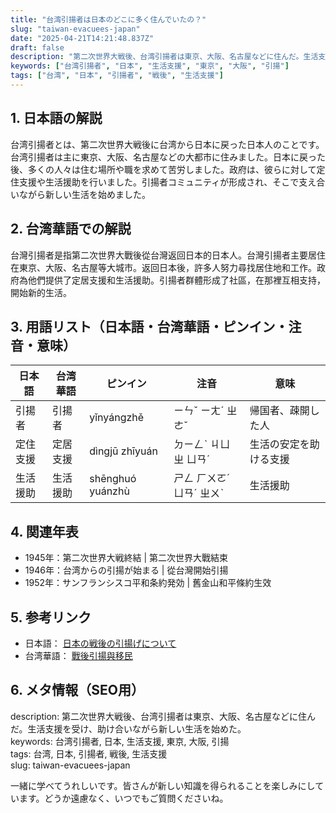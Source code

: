 ```yaml
---
title: "台湾引揚者は日本のどこに多く住んでいたの？"
slug: "taiwan-evacuees-japan"
date: "2025-04-21T14:21:48.837Z"
draft: false
description: "第二次世界大戦後、台湾引揚者は東京、大阪、名古屋などに住んだ。生活支援を受け、助け合いながら新しい生活を始めた。"
keywords: ["台湾引揚者", "日本", "生活支援", "東京", "大阪", "引揚"]
tags: ["台湾", "日本", "引揚者", "戦後", "生活支援"]
---
```


## 1. 日本語の解説  
台湾引揚者とは、第二次世界大戦後に台湾から日本に戻った日本人のことです。台湾引揚者は主に東京、大阪、名古屋などの大都市に住みました。日本に戻った後、多くの人々は住む場所や職を求めて苦労しました。政府は、彼らに対して定住支援や生活援助を行いました。引揚者コミュニティが形成され、そこで支え合いながら新しい生活を始めました。

## 2. 台湾華語での解説  
台灣引揚者是指第二次世界大戰後從台灣返回日本的日本人。台灣引揚者主要居住在東京、大阪、名古屋等大城市。返回日本後，許多人努力尋找居住地和工作。政府為他們提供了定居支援和生活援助。引揚者群體形成了社區，在那裡互相支持，開始新的生活。

## 3. 用語リスト（日本語・台湾華語・ピンイン・注音・意味）  

| 日本語      | 台湾華語          | ピンイン        | 注音      | 意味                     |
|-------------|------------------|----------------|----------|------------------------|
| 引揚者      | 引揚者           | yǐnyángzhě    | ㄧㄣˇ ㄧㄤˊ ㄓㄜˇ | 帰国者、疎開した人        |
| 定住支援    | 定居支援         | dìngjū zhīyuán | ㄉㄧㄥˋ ㄐㄩ ㄓ ㄩㄢˊ | 生活の安定を助ける支援     |
| 生活援助    | 生活援助         | shēnghuó yuánzhù | ㄕㄥ ㄏㄨㄛˊ ㄩㄢˊ ㄓㄨˋ | 生活援助                  |

## 4. 関連年表  
- 1945年：第二次世界大戦終結 | 第二次世界大戰結束  
- 1946年：台湾からの引揚が始まる | 從台灣開始引揚  
- 1952年：サンフランシスコ平和条約発効 | 舊金山和平條約生效  

## 5. 参考リンク  
- 日本語： [日本の戦後の引揚げについて](https://www.jacar.go.jp/jh/research/pdf/research_pdf_h17titsuke.htm)  
- 台湾華語： [戰後引揚與移民](https://www.taiwan.net.tw/m1.aspx?sNo=0002009&cid=226&trayIndex=8)

## 6. メタ情報（SEO用）  
description: 第二次世界大戦後、台湾引揚者は東京、大阪、名古屋などに住んだ。生活支援を受け、助け合いながら新しい生活を始めた。  
keywords: 台湾引揚者, 日本, 生活支援, 東京, 大阪, 引揚  
tags: 台湾, 日本, 引揚者, 戦後, 生活支援  
slug: taiwan-evacuees-japan

一緒に学べてうれしいです。皆さんが新しい知識を得られることを楽しみにしています。どうか遠慮なく、いつでもご質問くださいね。